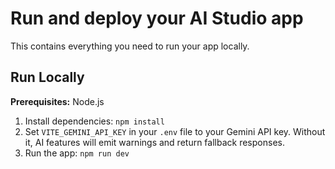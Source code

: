 # Run and deploy your AI Studio app

This contains everything you need to run your app locally.

## Run Locally

**Prerequisites:**  Node.js


1. Install dependencies:
   `npm install`
2. Set `VITE_GEMINI_API_KEY` in your `.env` file to your Gemini API key. Without it, AI features will emit warnings and return fallback responses.
3. Run the app:
   `npm run dev`
